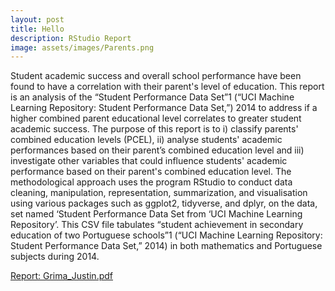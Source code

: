 ```yaml
---
layout: post
title: Hello
description: RStudio Report
image: assets/images/Parents.png
---
```

Student academic success and overall school performance have been found to have a correlation with their parent's level of education. This report is an analysis of the “Student Performance Data Set”1 (“UCI  Machine Learning Repository: Student Performance Data Set,”) 2014 to address if a higher combined parent educational level correlates to greater student academic success. The purpose of this report is to i) classify parents' combined education levels (PCEL), ii) analyse students' academic performances based on their parent’s combined education level and iii) investigate other variables that could influence students' academic performance based on their parent's combined education level. The methodological approach uses the program RStudio to conduct data cleaning, manipulation, representation, summarization, and visualisation using various packages such as ggplot2, tidyverse, and dplyr, on the data, set named ‘Student Performance Data Set from ‘UCI Machine Learning Repository’. This CSV file tabulates “student achievement in secondary education of two Portuguese schools”1 (“UCI Machine Learning Repository: Student Performance Data Set,” 2014) in both mathematics and Portuguese subjects during 2014.

<u> Report: </u>
[Grima_Justin.pdf](https://github.com/JustinGrima/justingrima.github.io/files/10307629/Grima_Justin.pdf)

